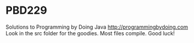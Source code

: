 # PBD229
Solutions to Programming by Doing Java
http://programmingbydoing.com
Look in the src folder for the goodies. Most files compile. Good luck!
